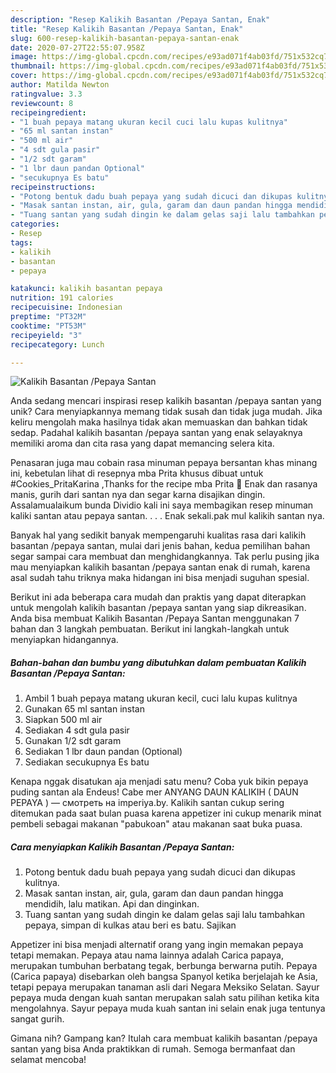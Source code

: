 ```yaml
---
description: "Resep Kalikih Basantan /Pepaya Santan, Enak"
title: "Resep Kalikih Basantan /Pepaya Santan, Enak"
slug: 600-resep-kalikih-basantan-pepaya-santan-enak
date: 2020-07-27T22:55:07.958Z
image: https://img-global.cpcdn.com/recipes/e93ad071f4ab03fd/751x532cq70/kalikih-basantan-pepaya-santan-foto-resep-utama.jpg
thumbnail: https://img-global.cpcdn.com/recipes/e93ad071f4ab03fd/751x532cq70/kalikih-basantan-pepaya-santan-foto-resep-utama.jpg
cover: https://img-global.cpcdn.com/recipes/e93ad071f4ab03fd/751x532cq70/kalikih-basantan-pepaya-santan-foto-resep-utama.jpg
author: Matilda Newton
ratingvalue: 3.3
reviewcount: 8
recipeingredient:
- "1 buah pepaya matang ukuran kecil cuci lalu kupas kulitnya"
- "65 ml santan instan"
- "500 ml air"
- "4 sdt gula pasir"
- "1/2 sdt garam"
- "1 lbr daun pandan Optional"
- "secukupnya Es batu"
recipeinstructions:
- "Potong bentuk dadu buah pepaya yang sudah dicuci dan dikupas kulitnya."
- "Masak santan instan, air, gula, garam dan daun pandan hingga mendidih, lalu matikan. Api dan dinginkan."
- "Tuang santan yang sudah dingin ke dalam gelas saji lalu tambahkan pepaya, simpan di kulkas atau beri es batu. Sajikan"
categories:
- Resep
tags:
- kalikih
- basantan
- pepaya

katakunci: kalikih basantan pepaya 
nutrition: 191 calories
recipecuisine: Indonesian
preptime: "PT32M"
cooktime: "PT53M"
recipeyield: "3"
recipecategory: Lunch

---
```



![Kalikih Basantan /Pepaya Santan](https://img-global.cpcdn.com/recipes/e93ad071f4ab03fd/751x532cq70/kalikih-basantan-pepaya-santan-foto-resep-utama.jpg)

Anda sedang mencari inspirasi resep kalikih basantan /pepaya santan yang unik? Cara menyiapkannya memang tidak susah dan tidak juga mudah. Jika keliru mengolah maka hasilnya tidak akan memuaskan dan bahkan tidak sedap. Padahal kalikih basantan /pepaya santan yang enak selayaknya memiliki aroma dan cita rasa yang dapat memancing selera kita.

Penasaran juga mau cobain rasa minuman pepaya bersantan khas minang ini, kebetulan lihat di resepnya mba Prita khusus dibuat untuk #Cookies_PritaKarina ,Thanks for the recipe mba Prita 🥰 Enak dan rasanya manis, gurih dari santan nya dan segar karna disajikan dingin. Assalamualaikum bunda Dividio kali ini saya membagikan resep minuman kaliki santan atau pepaya santan. . . . Enak sekali.pak mul kalikih santan nya.

Banyak hal yang sedikit banyak mempengaruhi kualitas rasa dari kalikih basantan /pepaya santan, mulai dari jenis bahan, kedua pemilihan bahan segar sampai cara membuat dan menghidangkannya. Tak perlu pusing jika mau menyiapkan kalikih basantan /pepaya santan enak di rumah, karena asal sudah tahu triknya maka hidangan ini bisa menjadi suguhan spesial.


Berikut ini ada beberapa cara mudah dan praktis yang dapat diterapkan untuk mengolah kalikih basantan /pepaya santan yang siap dikreasikan. Anda bisa membuat Kalikih Basantan /Pepaya Santan menggunakan 7 bahan dan 3 langkah pembuatan. Berikut ini langkah-langkah untuk menyiapkan hidangannya.

<!--inarticleads1-->

##### Bahan-bahan dan bumbu yang dibutuhkan dalam pembuatan Kalikih Basantan /Pepaya Santan:

1. Ambil 1 buah pepaya matang ukuran kecil, cuci lalu kupas kulitnya
1. Gunakan 65 ml santan instan
1. Siapkan 500 ml air
1. Sediakan 4 sdt gula pasir
1. Gunakan 1/2 sdt garam
1. Sediakan 1 lbr daun pandan (Optional)
1. Sediakan secukupnya Es batu


Kenapa nggak disatukan aja menjadi satu menu? Coba yuk bikin pepaya puding santan ala Endeus! Cabe mer ANYANG DAUN KALIKIH ( DAUN PEPAYA ) — смотреть на imperiya.by. Kalikih santan cukup sering ditemukan pada saat bulan puasa karena appetizer ini cukup menarik minat pembeli sebagai makanan &#34;pabukoan&#34; atau makanan saat buka puasa. 

<!--inarticleads2-->

##### Cara menyiapkan Kalikih Basantan /Pepaya Santan:

1. Potong bentuk dadu buah pepaya yang sudah dicuci dan dikupas kulitnya.
1. Masak santan instan, air, gula, garam dan daun pandan hingga mendidih, lalu matikan. Api dan dinginkan.
1. Tuang santan yang sudah dingin ke dalam gelas saji lalu tambahkan pepaya, simpan di kulkas atau beri es batu. Sajikan


Appetizer ini bisa menjadi alternatif orang yang ingin memakan pepaya tetapi memakan. Pepaya atau nama lainnya adalah Carica papaya, merupakan tumbuhan berbatang tegak, berbunga berwarna putih. Pepaya (Carica papaya) disebarkan oleh bangsa Spanyol ketika berjelajah ke Asia, tetapi pepaya merupakan tanaman asli dari Negara Meksiko Selatan. Sayur pepaya muda dengan kuah santan merupakan salah satu pilihan ketika kita mengolahnya. Sayur pepaya muda kuah santan ini selain enak juga tentunya sangat gurih. 

Gimana nih? Gampang kan? Itulah cara membuat kalikih basantan /pepaya santan yang bisa Anda praktikkan di rumah. Semoga bermanfaat dan selamat mencoba!
